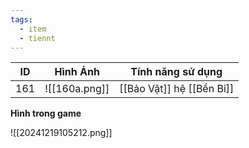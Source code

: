```yaml
---
tags:
  - item
  - tiennt
---
```


| ID  | Hình Ảnh      | Tính năng sử dụng         |
| --- | ------------- | ------------------------- |
| 161 | ![[160a.png]] | [[Bảo Vật]] hệ [[Bền Bỉ]] |

**Hình trong game**

![[20241219105212.png]]
